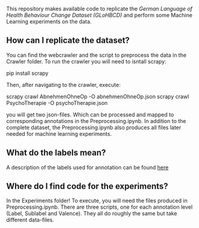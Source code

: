 This repository makes available code to replicate the *German Language of Health Behaviour Change Dataset (GLoHBCD)* and perform some Machine Learning experiments on the data. 

## How can I replicate the dataset?

You can find the webcrawler and the script to preprocess the data in the Crawler folder. To run the crawler you will need to isntall scrapy:

pip install scrapy

Then, after navigating to the crawler, execute:

scrapy crawl AbnehmenOhneOp -O abnehmenOhneOp.json
scrapy crawl PsychoTherapie -O psychoTherapie.json

you will get two json-files. Which can be processed and mapped to corresponding annotations in the Preprocessing.ipynb. In addition to the complete dataset, the Preprocessing.ipynb also produces all files later needed for machine learning experiments.

## What do the labels mean?

A description of the labels used for annotation can be found [here](Info/Annotation_scheme.png)

## Where do I find code for the experiments? 

In the Experiments folder! To execute, you will need the files produced in Preprocessing.ipynb.
There are three scripts, one for each annotation level (Label, Sublabel and Valence). They all do roughly the same but take different data-files.